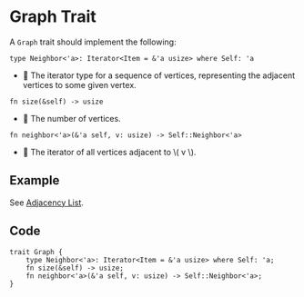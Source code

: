 # Graph Trait

A `Graph` trait should implement the following:

`type Neighbor<'a>: Iterator<Item = &'a usize> where Self: 'a`

- 💬 The iterator type for a sequence of vertices, representing the adjacent vertices to some given vertex.

`fn size(&self) -> usize`

- 💬 The number of vertices.

`fn neighbor<'a>(&'a self, v: usize) -> Self::Neighbor<'a>`

- 💬 The iterator of all vertices adjacent to \\( v \\).

## Example

See [Adjacency List](adj.md).

## Code
```rust,noplayground
trait Graph {
    type Neighbor<'a>: Iterator<Item = &'a usize> where Self: 'a;
    fn size(&self) -> usize;
    fn neighbor<'a>(&'a self, v: usize) -> Self::Neighbor<'a>;
}
```
